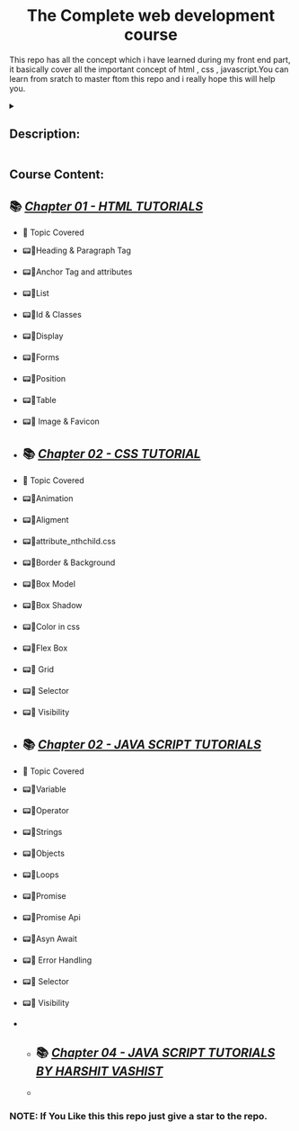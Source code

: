 <h1 align="center"> The Complete web development course  </h1>
<p> This repo has all the concept which i have learned during my  front end part, it basically cover all the important concept of html , css , javascript.You can learn from sratch to master ftom this repo and i really hope this will help you.  </p>

<details>

<summary> <h2> Description: </h2> </summary>

Welcome to the Complete Web Development Bootcamp, This repo has all the important concept and topics which are very useful in the front end developmemt , which i have learned when im learning the front end development .  

I have made particular folder for each lang like for learning HTML you have to open the html folder and vice versa for the other lang . It also have some basic project which i have made during this journey 

<!-- <p align="center">

<img src = "https://user-images.githubusercontent.com/81550376/180720456-000f943e-4c35-4eb8-bdd2-d38fd97b8919.png">

</p> -->

</details>


## Course Content:
## 📚 [_Chapter 01 - HTML TUTORIALS_](./HTML%20TUTORIALS/)
- 📖 Topic Covered
-  📟📝Heading & Paragraph Tag
  - 📟📝Anchor Tag and attributes
  - 📟📝List
  - 📟📝Id & Classes
  - 📟📝Display
  - 📟📝Forms
  - 📟📝Position
  - 📟📝Table
  - 📟📝 Image & Favicon
    
  
- ## 📚 [_Chapter 02 - CSS TUTORIAL_](./CSS/)
-  📖 Topic Covered
  - 📟📝Animation
  - 📟📝Aligment
  - 📟📝attribute_nthchild.css
  - 📟📝Border & Background
  - 📟📝Box Model
  - 📟📝Box Shadow
  - 📟📝Color in css
  - 📟📝Flex Box
  - 📟📝 Grid
  - 📟📝 Selector
  - 📟📝 Visibility





- ## 📚 [_Chapter 02 - JAVA SCRIPT TUTORIALS_](./JAVASCRIPT/)
-  📖 Topic Covered
  - 📟📝Variable
  - 📟📝Operator
  - 📟📝Strings
  - 📟📝Objects
  - 📟📝Loops
  - 📟📝Promise
  - 📟📝Promise Api
  - 📟📝Asyn Await 
  - 📟📝 Error Handling
  - 📟📝 Selector
  - 📟📝 Visibility

  - - ## 📚 [_Chapter 04 - JAVA SCRIPT TUTORIALS BY HARSHIT VASHIST_](./JAVASCRIPT/)
    - 
 






### NOTE: If You Like this this repo just give a star to the repo.


	
